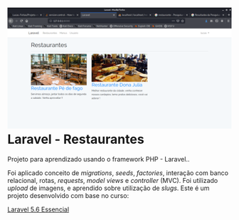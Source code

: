 #  <img src="/public/images/print_restaurante1.png" width="1000"> Laravel - Restaurantes

Projeto para aprendizado usando o framework PHP - Laravel..

Foi aplicado conceito de _migrations_, _seeds_, _factories_, interação com banco relacional, rotas, _requests_, _model_ _views_ e _controller_ (MVC). Foi utilizado _upload_ de imagens, e aprendido sobre utilização de _slugs_. Este é um projeto desenvolvido com base no curso:

[Laravel 5.6 Essencial](https://www.udemy.com/laravel-56-essencial/)
